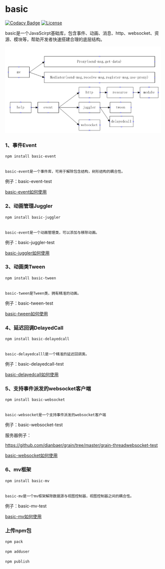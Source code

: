 # basic


[![Codacy Badge](https://api.codacy.com/project/badge/Grade/c24c91f8a6e34a0aae1160fa5f69fee7)](https://www.codacy.com/app/232365732/basic?utm_source=github.com&amp;utm_medium=referral&amp;utm_content=dianbaer/basic&amp;utm_campaign=Badge_Grade)
[![License](https://img.shields.io/badge/License-MIT-blue.svg)](LICENSE)


basic是一个JavaScirpt基础库，包含事件、动画、消息、http、websocket、资源、模块等，帮助开发者快速搭建合理的底层结构。


![架构图](./basic.bmp "basic.bmp")


### 1、事件Event


	npm install basic-event


	basic-event是一个事件库，可用于解除包含结构，树形结构的耦合性。


例子：basic-event-test


[basic-event如何使用](./basic-event)


### 2、动画管理Juggler


	npm install basic-juggler


	basic-event是一个动画管理类，可以添加与移除动画。


例子：basic-juggler-test


[basic-juggler如何使用](./basic-juggler)


### 3、动画类Tween


	npm install basic-tween


	basic-tween是Tween类，拥有精准的动画。


例子：basic-tween-test


[basic-tween如何使用](./basic-tween)


### 4、延迟回调DelayedCall


	npm install basic-delayedcall


	basic-delayedcalll是一个精准的延迟回调类。


例子：basic-delayedcall-test


[basic-delayedcall如何使用](./basic-delayedcall)


### 5、支持事件派发的websocket客户端


	npm install basic-websocket


	basic-websocket是一个支持事件派发的websocket客户端


例子：basic-websocket-test

服务器例子：

https://github.com/dianbaer/grain/tree/master/grain-threadwebsocket-test


[basic-websocket如何使用](./basic-websocket)


### 6、mv框架


	npm install basic-mv


	basic-mv是一个mv框架解除数据源与视图控制器，视图控制器之间的耦合性。


例子：basic-mv-test


[basic-mv如何使用](./basic-mv)



### 上传npm包

    npm pack

    npm adduser

    npm publish

	